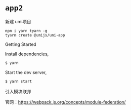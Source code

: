 # `app2`

新建 umi项目

```shell
npm i yarn tyarn -g
tyarn create @umijs/umi-app
```
Getting Started

Install dependencies,

```bash
$ yarn
```

Start the dev server,

```bash
$ yarn start
```

引入模块联邦

官网：https://webpack.js.org/concepts/module-federation/ 

